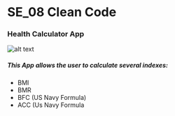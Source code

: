 # SE_08 Clean Code

### Health Calculator App
![alt text](https://github.com/mskeegan/HealthCalcApp/blob/master/appSlides.PNG?raw=true)
##### This App allows the user to calculate several indexes:
- BMI
- BMR
- BFC (US Navy Formula)
- ACC (Us Navy Formula
